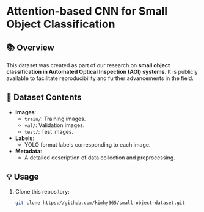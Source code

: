 # Attention-based CNN for Small Object Classification

## 📚 Overview
This dataset was created as part of our research on **small object classification in Automated Optical Inspection (AOI) systems**. It is publicly available to facilitate reproducibility and further advancements in the field.

## 📂 Dataset Contents
- **Images**:
  - `train/`: Training images.
  - `val/`: Validation images.
  - `test/`: Test images.
- **Labels**:
  - YOLO format labels corresponding to each image.
- **Metadata**:
  - A detailed description of data collection and preprocessing.

## 💡 Usage
1. Clone this repository:
   ```bash
   git clone https://github.com/kimhy365/small-object-dataset.git
